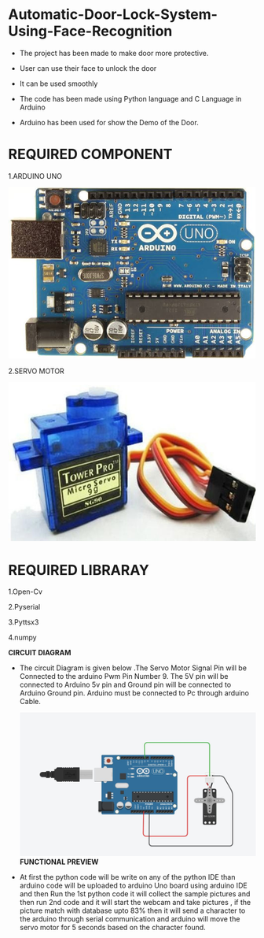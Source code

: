 # Automatic-Door-Lock-System-Using-Face-Recognition

* The project has been made to make door more protective.

* User can use their face to unlock the door

* It can be used smoothly

* The code has been made using Python language and C Language in Arduino

* Arduino has been used for show the Demo of the Door.

<h1>REQUIRED COMPONENT</h1>
1.ARDUINO UNO

![Logo](https://github.com/Thamaraiselvan942/Face-Recognition-Using-Door-Lock-System/blob/main/Components%20used/1.jpeg)

2.SERVO MOTOR

![Logo](https://github.com/Thamaraiselvan942/Face-Recognition-Using-Door-Lock-System/blob/main/Components%20used/2.jpg)


<h1>REQUIRED LIBRARAY</h1>

1.Open-Cv

2.Pyserial

3.Pyttsx3

4.numpy

**CIRCUIT DIAGRAM**

* The circuit Diagram is given below .The Servo Motor Signal Pin will be Connected to the arduino Pwm Pin Number 9.
    The 5V pin will be connected to Arduino 5v pin and Ground pin will be connected to Arduino Ground pin.
    Arduino must be connected to Pc through arduino Cable. 
   
   ![Logo](/circuitdiagram.JPG)
 **FUNCTIONAL PREVIEW**
 
 * At first the python code will be write on any of the python IDE than arduino code will be uploaded to arduino Uno board using 
 arduino IDE and then Run the  1st python code it will collect the sample pictures and then run 2nd code  and it will start the webcam and take pictures , if the picture match with database upto 83% then it will send a character to the arduino through serial communication and arduino will move the servo motor for 5 seconds based on the character found.


